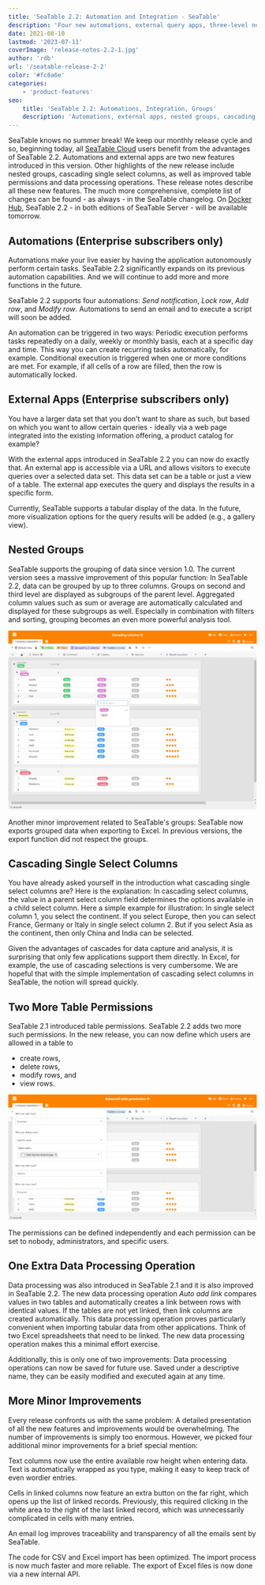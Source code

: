 ```yaml
---
title: 'SeaTable 2.2: Automation and Integration - SeaTable'
description: 'Four new automations, external query apps, three-level nested grouping, context-driven cascading selects, advanced access rights on tables, auto-add link for table merges, process saving. Improved text input, better linked columns, Excel import speed, and email logs round out the release.'
date: 2021-08-10
lastmod: '2023-07-11'
coverImage: 'release-notes-2.2-1.jpg'
author: 'rdb'
url: '/seatable-release-2-2'
color: '#fc8a6e'
categories:
    - 'product-features'
seo:
    title: 'SeaTable 2.2: Automations, Integration, Groups'
    description: 'Automations, external apps, nested groups, cascading selects, table permissions, enhanced data processing—SeaTable 2.2 a workflow leap!'
---
```


SeaTable knows no summer break! We keep our monthly release cycle and so, beginning today, all [SeaTable Cloud](https://cloud.seatable.io) users benefit from the advantages of SeaTable 2.2. Automations and external apps are two new features introduced in this version. Other highlights of the new release include nested groups, cascading single select columns, as well as improved table permissions and data processing operations. These release notes describe all these new features. The much more comprehensive, complete list of changes can be found - as always - in the SeaTable changelog. On [Docker Hub](https://hub.docker.com/u/seatable/), SeaTable 2.2 - in both editions of SeaTable Server - will be available tomorrow.

## Automations (Enterprise subscribers only)

Automations make your live easier by having the application autonomously perform certain tasks. SeaTable 2.2 significantly expands on its previous automation capabilities. And we will continue to add more and more functions in the future.

SeaTable 2.2 supports four automations: _Send notification_, _Lock row_, _Add row_, and _Modify row_. Automations to send an email and to execute a script will soon be added.

An automation can be triggered in two ways: Periodic execution performs tasks repeatedly on a daily, weekly or monthly basis, each at a specific day and time. This way you can create recurring tasks automatically, for example. Conditional execution is triggered when one or more conditions are met. For example, if all cells of a row are filled, then the row is automatically locked.

## External Apps (Enterprise subscribers only)

You have a larger data set that you don't want to share as such, but based on which you want to allow certain queries - ideally via a web page integrated into the existing information offering, a product catalog for example?

With the external apps introduced in SeaTable 2.2 you can now do exactly that. An external app is accessible via a URL and allows visitors to execute queries over a selected data set. This data set can be a table or just a view of a table. The external app executes the query and displays the results in a specific form.

Currently, SeaTable supports a tabular display of the data. In the future, more visualization options for the query results will be added (e.g., a gallery view).

## Nested Groups

SeaTable supports the grouping of data since version 1.0. The current version sees a massive improvement of this popular function: In SeaTable 2.2, data can be grouped by up to three columns. Groups on second and third level are displayed as subgroups of the parent level. Aggregated column values such as sum or average are automatically calculated and displayed for these subgroups as well. Especially in combination with filters and sorting, grouping becomes an even more powerful analysis tool.

![Cascading columns and nested groups](Cascading-columns.png)

Another minor improvement related to SeaTable's groups: SeaTable now exports grouped data when exporting to Excel. In previous versions, the export function did not respect the groups.

## Cascading Single Select Columns

You have already asked yourself in the introduction what cascading single select columns are? Here is the explanation: In cascading select columns, the value in a parent select column field determines the options available in a child select column. Here a simple example for illustration: In single select column 1, you select the continent. If you select Europe, then you can select France, Germany or Italy in single select column 2. But if you select Asia as the continent, then only China and India can be selected.

Given the advantages of cascades for data capture and analysis, it is surprising that only few applications support them directly. In Excel, for example, the use of cascading selections is very cumbersome. We are hopeful that with the simple implementation of cascading select columns in SeaTable, the notion will spread quickly.

## Two More Table Permissions

SeaTable 2.1 introduced table permissions. SeaTable 2.2 adds two more such permissions. In the new release, you can now define which users are allowed in a table to

- create rows,
- delete rows,
- modify rows, and
- view rows.

![Advanced table permissions](Advanced-table-permissions.png)

The permissions can be defined independently and each permission can be set to nobody, administrators, and specific users.

## One Extra Data Processing Operation

Data processing was also introduced in SeaTable 2.1 and it is also improved in SeaTable 2.2. The new data processing operation _Auto add link_ compares values in two tables and automatically creates a link between rows with identical values. If the tables are not yet linked, then link columns are created automatically. This data processing operation proves particularly convenient when importing tabular data from other applications. Think of two Excel spreadsheets that need to be linked. The new data processing operation makes this a minimal effort exercise.

Additionally, this is only one of two improvements: Data processing operations can now be saved for future use. Saved under a descriptive name, they can be easily modified and executed again at any time.

## More Minor Improvements

Every release confronts us with the same problem: A detailed presentation of all the new features and improvements would be overwhelming. The number of improvements is simply too enormous. However, we picked four additional minor improvements for a brief special mention:

Text columns now use the entire available row height when entering data. Text is automatically wrapped as you type, making it easy to keep track of even wordier entries.

Cells in linked columns now feature an extra button on the far right, which opens up the list of linked records. Previously, this required clicking in the white area to the right of the last linked record, which was unnecessarily complicated in cells with many entries.

An email log improves traceability and transparency of all the emails sent by SeaTable.

The code for CSV and Excel import has been optimized. The import process is now much faster and more reliable. The export of Excel files is now done via a new internal API.
